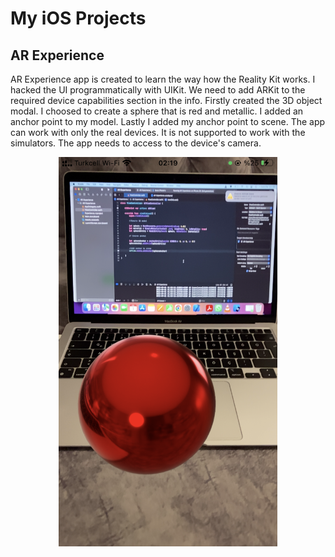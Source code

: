 # My iOS Projects

## AR Experience

AR Experience app is created to learn the way how the Reality Kit works. I hacked the UI programmatically with UIKit. We need to add ARKit to the required device capabilities section in the info. Firstly created the 3D object modal. I choosed to create a sphere that is red and metallic. I added an anchor point to my model. Lastly I added my anchor point to scene. The app can work with only the real devices. It is not supported to work with the simulators. The app needs to access to the device's camera.
<p align="center">
  <img src="https://github.com/faruksirket/IOS_Projects/blob/main/AR%20Experience/IMG_7250.PNG" width="350" title="hover text">
</p>
